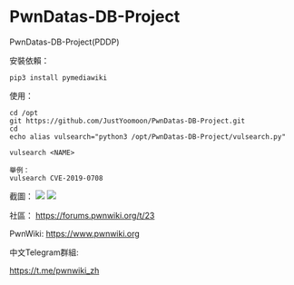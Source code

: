 # PwnDatas-DB-Project
PwnDatas-DB-Project(PDDP)

安裝依賴：
```
pip3 install pymediawiki
```

使用：
```
cd /opt
git https://github.com/JustYoomoon/PwnDatas-DB-Project.git
cd
echo alias vulsearch="python3 /opt/PwnDatas-DB-Project/vulsearch.py"
```

```
vulsearch <NAME>

舉例：
vulsearch CVE-2019-0708
```

截圖：
![](https://github.com/JustYoomoon/PwnDatas-DB-Project/blob/main/3156.png)
![](https://github.com/JustYoomoon/PwnDatas-DB-Project/blob/main/3164.png)

社區：
https://forums.pwnwiki.org/t/23


PwnWiki:
https://www.pwnwiki.org


中文Telegram群組:

https://t.me/pwnwiki_zh
